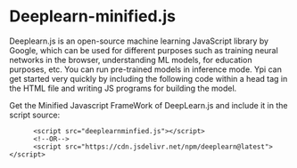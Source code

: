# Deeplearn-minified.js
Deeplearn.js is an open-source machine learning JavaScript library by Google, which can be used for different purposes such as training neural networks in the browser, understanding ML models, for education purposes, etc. You can run pre-trained models in inference mode. Ypi can get started very quickly by including the following code within a head tag in the HTML file and writing JS programs for building the model.

Get the Minified Javascript FrameWork of DeepLearn.js and include it in the script source:
          
          <script src="deeplearnminfied.js"></script>
          <!--OR-->
          <script src="https://cdn.jsdelivr.net/npm/deeplearn@latest"></script>

